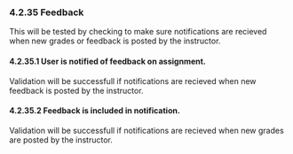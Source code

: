 ### 4.2.35 Feedback

This will be tested by checking to make sure notifications are recieved when new grades or feedback is posted by the instructor.

#### 4.2.35.1 User is notified of feedback on assignment.

Validation will be successfull if notifications are recieved when new feedback is posted by the instructor.

#### 4.2.35.2 Feedback is included in notification.

Validation will be successfull if notifications are recieved when new grades are posted by the instructor.

